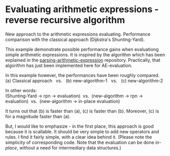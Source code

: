 # Evaluating arithmetic expressions - reverse recursive algorithm
New approach to the arithmetic expressions evaluating. Performance comparison with the classical approach (Dijkstra's Shunting-Yard).

This example demonstrate possible performance gains when evaluationg simple arithmetic expressions. It is inspired by the algorithm which has been explained in the <a href="https://github.com/sasamil/parsing-arithmetic-expression">parsing-arithmetic-expression</a> repository. Practically, that algorithm has just been implemented here for AE-evaluation.

In this example however, the performances have been roughly compared.<br>(a) Classical approach&nbsp;&nbsp;&nbsp;vs.&nbsp;&nbsp;&nbsp;(b) new-algorithm-1&nbsp;&nbsp;&nbsp;vs.&nbsp;&nbsp;&nbsp;(c) new-algorithm-2

In other words:<br>(Shunting-Yard -> rpn -> evaluation)&nbsp;&nbsp;vs.&nbsp;&nbsp;(new-algorithm -> rpn -> evaluation)&nbsp;&nbsp;vs.&nbsp;&nbsp;(new-algorithm -> in-place evaluation)

It turns out that (b) is faster than (a), (c) is faster than (b). Moreover, (c) is for a magnitude faster than (a).

But, I would like to emphasize - in the first place, this approach is good because it is scallable. It should be very simple to add new operators and rules. I find it fairly simple, with a clear idea behind it. (Please note the simplicity of corresponding code. Note that the evaluation can be done <i>in-place</i>, without a need for intermediary data structures.)
